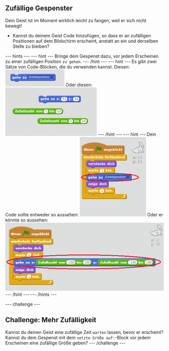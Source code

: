 ## Zufällige Gespenster

Dein Geist ist im Moment wirklich leicht zu fangen, weil er sich nicht bewegt!

+ Kannst du deinem Geist Code hinzufügen, so dass er an zufälligen Positionen auf dem Bildschirm erscheint, anstatt an ein und derselben Stelle zu bleiben?

\--- hints \--- \--- hint \--- Bringe dein Gespenst dazu, vor jedem Erscheinen zu einer zufälligen Position `zu gehen`. \--- /hint \--- \--- hint \--- Es gibt zwei Sätze von Code-Blöcken, die du verwenden kannst. Diesen: ![screenshot](images/ghost-random-blocks-1.png) Oder diesen: ![screenshot](images/ghost-random-blocks-2.png) \--- /hint \--- \--- hint \--- Dein Code sollte entweder so aussehen: ![screenshot](images/ghost-random-code-1.png) Oder er könnte so aussehen: ![screenshot](images/ghost-random-code-2.png) \--- /hint \--- \--- /hints \---

\--- challenge \---

## Challenge: Mehr Zufälligkeit

Kannst du deinen Geist eine zufällige Zeit `warten` lassen, bevor er erscheint? Kannst du dem Gespenst mit dem `setzte Größe auf:`-Block vor jedem Erscheinen eine zufällige Größe geben? \--- /challenge \---
